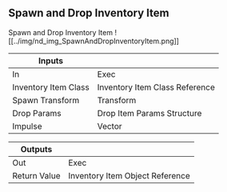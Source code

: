## Spawn and Drop Inventory Item
Spawn and Drop Inventory Item
![[../img/nd_img_SpawnAndDropInventoryItem.png]]

|Inputs||
|--|--|
| In | Exec |
| Inventory Item Class | Inventory Item Class Reference |
| Spawn Transform | Transform |
| Drop Params | Drop Item Params Structure |
| Impulse | Vector |

|Outputs||
|--|--|
| Out | Exec |
| Return Value | Inventory Item Object Reference |
